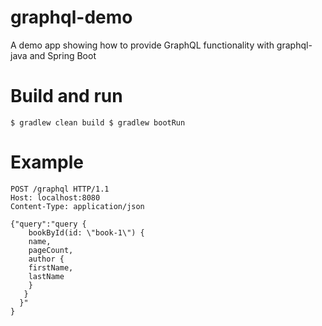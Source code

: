 # graphql-demo
A demo app showing how to provide GraphQL functionality with graphql-java and Spring Boot

# Build and run
`
$ gradlew clean build
$ gradlew bootRun
`

# Example
```
POST /graphql HTTP/1.1
Host: localhost:8080
Content-Type: application/json

{"query":"query {
    bookById(id: \"book-1\") {
    name,
    pageCount,
    author {
    firstName,
    lastName
    }
   }
  }"
}

```
